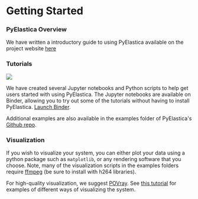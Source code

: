 # Getting Started

### PyElastica Overview
We have written a introductory guide to using PyElastica available on the project website [here](https://cosseratrods.org/software/pyelastica/#pyelastica-workflow)

### Tutorials
[![](https://mybinder.org/badge_logo.svg)](https://mybinder.org/v2/gh/GazzolaLab/PyElastica/master?filepath=examples%2FBinder%2F0_PyElastica_Tutorials_Overview.ipynb)

We have created several Jupyter notebooks and Python scripts to help get users started with using PyElastica. The Jupyter notebooks are available on Binder, allowing you to try out some of the tutorials without having to install PyElastica. [Launch Binder](https://github.com/GazzolaLab/PyElastica/tree/master/examples).

Additional examples are also available in the examples folder of PyElastica's [Github repo](https://github.com/GazzolaLab/PyElastica).

### Visualization
If you wish to visualize your system, you can either plot your data using a python package such as `matplotlib`, or any rendering software that you choose. Note, many of the visualization scripts in the examples folders require [ffmpeg](https://www.ffmpeg.org/) (be sure to install with h264 libraries).

For high-quality visualization, we suggest [POVray](http://povray.com). See [this tutorial](link-to-POVray-tutorial) for examples of different ways of visualizing the system. 
